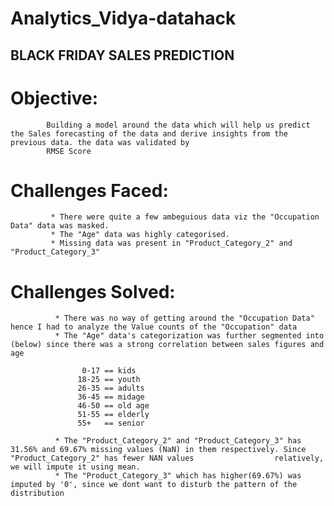 # Analytics_Vidya-datahack

## BLACK FRIDAY SALES PREDICTION

# Objective:
            Building a model around the data which will help us predict the Sales forecasting of the data and derive insights from the previous data. the data was validated by
            RMSE Score
            
            
# Challenges Faced:
             * There were quite a few ambeguious data viz the "Occupation Data" data was masked.
             * The "Age" data was highly categorised.
             * Missing data was present in "Product_Category_2" and "Product_Category_3"
             
# Challenges Solved:
              * There was no way of getting around the "Occupation Data" hence I had to analyze the Value counts of the "Occupation" data
              * The "Age" data's categorization was further segmented into (below) since there was a strong correlation between sales figures and age
				 
                    0-17 == kids
                   18-25 == youth
                   26-35 == adults
                   36-45 == midage
                   46-50 == old age
                   51-55 == elderly
                   55+   == senior
                   
              * The "Product_Category_2" and "Product_Category_3" has 31.56% and 69.67% missing values (NaN) in them respectively. Since "Product_Category_2" has fewer NAN values                  relatively, we will impute it using mean.
              * The "Product_Category_3" which has higher(69.67%) was imputed by '0', since we dont want to disturb the pattern of the distribution
